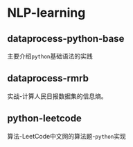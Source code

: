 # NLP-learning

## dataprocess-python-base

主要介绍`python`基础语法的实践

## dataprocess-rmrb

实战-计算人民日报数据集的信息熵。

## python-leetcode

算法-LeetCode中文网的算法题-`python`实现
